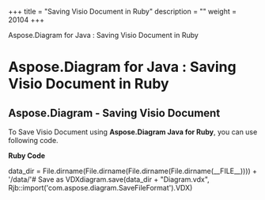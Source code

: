 +++
title = "Saving Visio Document in Ruby" 
description = "" 
weight = 20104 
+++

Aspose.Diagram for Java : Saving Visio Document in Ruby  

# Aspose.Diagram for Java : Saving Visio Document in Ruby


## Aspose.Diagram - Saving Visio Document

To Save Visio Document using **Aspose.Diagram Java for Ruby**, you can use following code.

**Ruby Code**

data\_dir = File.dirname(File.dirname(File.dirname(File.dirname(\_\_FILE\_\_)))) + '/data/'# Save as VDXdiagram.save(data\_dir + "Diagram.vdx", Rjb::import('com.aspose.diagram.SaveFileFormat').VDX)

